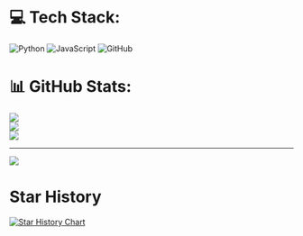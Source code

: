 # 💻 Tech Stack:
![Python](https://img.shields.io/badge/python-3670A0?style=for-the-badge&logo=python&logoColor=ffdd54) ![JavaScript](https://img.shields.io/badge/javascript-%23323330.svg?style=for-the-badge&logo=javascript&logoColor=%23F7DF1E) ![GitHub](https://img.shields.io/badge/GitHub-%23121011.svg?style=for-the-badge&logo=github&logoColor=white)
# 📊 GitHub Stats:
![](https://github-readme-stats.vercel.app/api?username=kaliiiiiiiiii&theme=dark&hide_border=false&include_all_commits=true&count_private=true)<br/>
![](https://github-readme-streak-stats.herokuapp.com/?user=kaliiiiiiiiii&theme=dark&hide_border=false)<br/>
![](https://github-readme-stats.vercel.app/api/top-langs/?username=kaliiiiiiiiii&theme=dark&hide_border=false&include_all_commits=true&count_private=true&layout=compact)

---
[![](https://visitcount.itsvg.in/api?id=kaliiiiiiiiii&icon=0&color=0)](https://visitcount.itsvg.in)

<!-- Proudly created with GPRM ( https://gprm.itsvg.in ) -->

# Star History
[![Star History Chart](https://api.star-history.com/svg?repos=kaliiiiiiiiii/Selenium-Profiles,kaliiiiiiiiii/Selenium-Driverless&type=Timeline)](https://star-history.com/#kaliiiiiiiiii/Selenium-Profiles&kaliiiiiiiiii/Selenium-Driverless&Timeline)